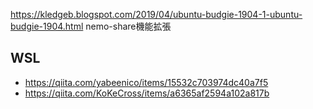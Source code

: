 https://kledgeb.blogspot.com/2019/04/ubuntu-budgie-1904-1-ubuntu-budgie-1904.html
    nemo-share機能拡張

## WSL
* https://qiita.com/yabeenico/items/15532c703974dc40a7f5
* https://qiita.com/KoKeCross/items/a6365af2594a102a817b